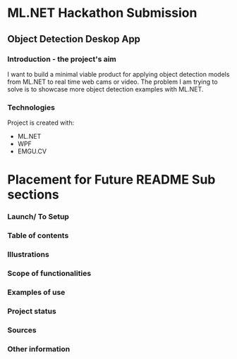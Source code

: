 # ML.NET Hackathon Submission
## Object Detection Deskop App

### Introduction - the project's aim
I want to build a minimal viable product for applying object detection models from ML.NET to real time web cams or video. The problem I am trying to solve is to showcase more object detection examples with ML.NET.  

### Technologies
Project is created with:
* ML.NET
* WPF
* EMGU.CV




# Placement for Future README Sub sections 
### Launch/ To Setup

### Table of contents
### Illustrations
### Scope of functionalities 
### Examples of use
### Project status 
### Sources
### Other information